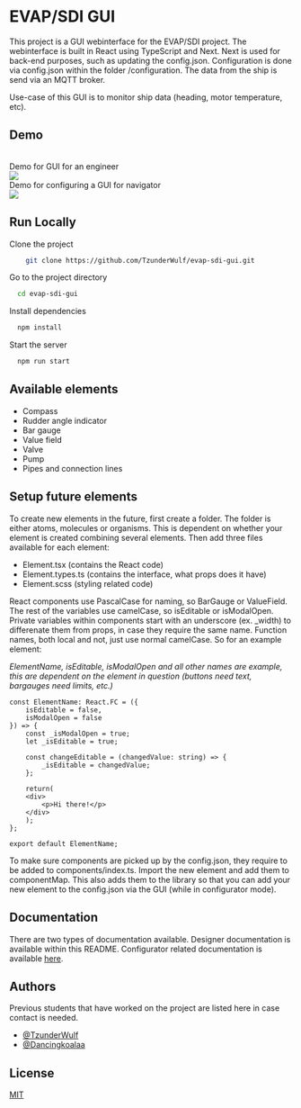 
# EVAP/SDI GUI

This project is a GUI webinterface for the EVAP/SDI project. The webinterface is built in React using TypeScript and Next. Next is used for back-end purposes, such as updating the config.json. Configuration is done via config.json within the folder /configuration. The data from the ship is send via an MQTT broker.

Use-case of this GUI is to monitor ship data (heading, motor temperature, etc).


## Demo

<br /> Demo for GUI for an engineer <br />
![](https://github.com/TzunderWulf/evap-sdi-gui/blob/master/2024-10-1512-05-55-ezgif.com-resize.gif)
<br /> Demo for configuring a GUI for navigator <br />
![](https://github.com/TzunderWulf/evap-sdi-gui/blob/master/2024-10-1512-06-52-ezgif.com-video-to-gif-converter.gif)


## Run Locally

Clone the project

```bash
    git clone https://github.com/TzunderWulf/evap-sdi-gui.git
```

Go to the project directory

```bash
  cd evap-sdi-gui
```

Install dependencies

```bash
  npm install
```

Start the server

```bash
  npm run start
```


## Available elements

- Compass
- Rudder angle indicator
- Bar gauge
- Value field
- Valve
- Pump
- Pipes and connection lines



## Setup future elements
To create new elements in the future, first create a folder. The folder is either atoms, molecules or organisms. This is dependent on whether your element is created combining several elements. Then add three files available for each element:

- Element.tsx (contains the React code)
- Element.types.ts (contains the interface, what props does it have)
- Element.scss (styling related code)

React components use PascalCase for naming, so BarGauge or ValueField. The rest of the variables use camelCase, so isEditable or isModalOpen. Private variables within components start with an underscore (ex. _width) to differenate them from props, in case they require the same name. Function names, both local and not, just use normal camelCase. So for an example element:

*ElementName, isEditable, isModalOpen and all other names are example, this are dependent on the element in question (buttons need text, bargauges need limits, etc.)*

```
const ElementName: React.FC = ({
    isEditable = false,
    isModalOpen = false
}) => {
    const _isModalOpen = true;
    let _isEditable = true;

    const changeEditable = (changedValue: string) => {
        _isEditable = changedValue;
    };
    
    return(
	<div>
		<p>Hi there!</p>
	</div>
    );
};

export default ElementName;

```

To make sure components are picked up by the config.json, they require to be added to components/index.ts. Import the new element and add them to componentMap. This also adds them to the library so that you can add your new element to the config.json via the GUI (while in configurator mode).
## Documentation

There are two types of documentation available. Designer documentation is available within this README. Configurator related documentation is available [here](https://linktodocumentation).


## Authors

Previous students that have worked on the project are listed here in case contact is needed.

- [@TzunderWulf](https://www.github.com/tzunderwulf)
- [@Dancingkoalaa](https://www.github.com/Dancingkoalaa)


## License

[MIT](https://choosealicense.com/licenses/mit/)


